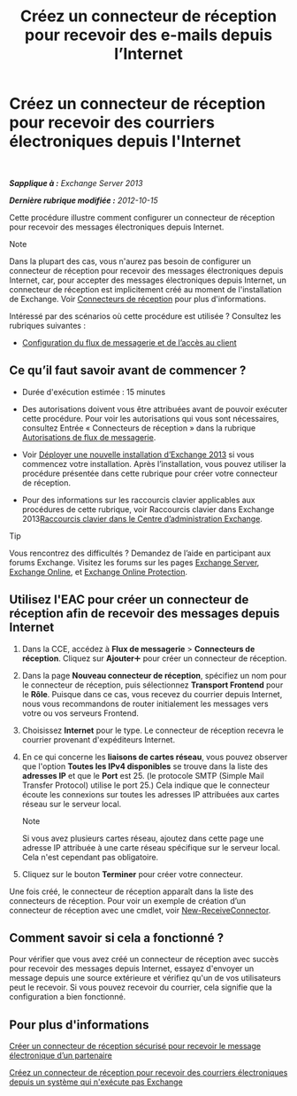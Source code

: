 ﻿---
title: 'Créez un connecteur de réception pour recevoir des e-mails depuis l’Internet'
TOCTitle: Créez un connecteur de réception pour recevoir des courriers électroniques depuis l'Internet
ms:assetid: 534bbd32-a0db-4d50-9579-4933b156d7b3
ms:mtpsurl: https://technet.microsoft.com/fr-fr/library/JJ657447(v=EXCHG.150)
ms:contentKeyID: 50478206
ms.date: 04/24/2018
mtps_version: v=EXCHG.150
ms.translationtype: HT
---

# Créez un connecteur de réception pour recevoir des courriers électroniques depuis l'Internet

 

_**Sapplique à :** Exchange Server 2013_

_**Dernière rubrique modifiée :** 2012-10-15_

Cette procédure illustre comment configurer un connecteur de réception pour recevoir des messages électroniques depuis Internet.

> [!NOTE]
> Dans la plupart des cas, vous n'aurez pas besoin de configurer un connecteur de réception pour recevoir des messages électroniques depuis Internet, car, pour accepter des messages électroniques depuis Internet, un connecteur de réception est implicitement créé au moment de l'installation de Exchange. Voir <a href="receive-connectors-exchange-2013-help.md">Connecteurs de réception</a> pour plus d'informations.


Intéressé par des scénarios où cette procédure est utilisée ? Consultez les rubriques suivantes :

  - [Configuration du flux de messagerie et de l’accès au client](configure-mail-flow-and-client-access-exchange-2013-help.md)

## Ce qu’il faut savoir avant de commencer ?

  - Durée d'exécution estimée : 15 minutes

  - Des autorisations doivent vous être attribuées avant de pouvoir exécuter cette procédure. Pour voir les autorisations qui vous sont nécessaires, consultez Entrée « Connecteurs de réception » dans la rubrique [Autorisations de flux de messagerie](mail-flow-permissions-exchange-2013-help.md).

  - Voir [Déployer une nouvelle installation d’Exchange 2013](deploy-a-new-installation-of-exchange-2013-exchange-2013-help.md) si vous commencez votre installation. Après l’installation, vous pouvez utiliser la procédure présentée dans cette rubrique pour créer votre connecteur de réception.

  - Pour des informations sur les raccourcis clavier applicables aux procédures de cette rubrique, voir Raccourcis clavier dans Exchange 2013[Raccourcis clavier dans le Centre d’administration Exchange](keyboard-shortcuts-in-the-exchange-admin-center-exchange-online-protection-help.md).

> [!TIP]
> Vous rencontrez des difficultés ? Demandez de l’aide en participant aux forums Exchange. Visitez les forums sur les pages <a href="https://go.microsoft.com/fwlink/p/?linkid=60612">Exchange Server</a>, <a href="https://go.microsoft.com/fwlink/p/?linkid=267542">Exchange Online</a>, et <a href="https://go.microsoft.com/fwlink/p/?linkid=285351">Exchange Online Protection</a>.


## Utilisez l'EAC pour créer un connecteur de réception afin de recevoir des messages depuis Internet

1.  Dans la CCE, accédez à **Flux de messagerie** \> **Connecteurs de réception**. Cliquez sur **Ajouter**![Icône Ajouter](images/JJ218640.c1e75329-d6d7-4073-a27d-498590bbb558(EXCHG.150).gif "Icône Ajouter") pour créer un connecteur de réception.

2.  Dans la page **Nouveau connecteur de réception**, spécifiez un nom pour le connecteur de réception, puis sélectionnez **Transport Frontend** pour le **Rôle**. Puisque dans ce cas, vous recevez du courrier depuis Internet, nous vous recommandons de router initialement les messages vers votre ou vos serveurs Frontend.

3.  Choisissez **Internet** pour le type. Le connecteur de réception recevra le courrier provenant d'expéditeurs Internet.

4.  En ce qui concerne les **liaisons de cartes réseau**, vous pouvez observer que l'option **Toutes les IPv4 disponibles** se trouve dans la liste des **adresses IP** et que le **Port** est 25. (le protocole SMTP (Simple Mail Transfer Protocol) utilise le port 25.) Cela indique que le connecteur écoute les connexions sur toutes les adresses IP attribuées aux cartes réseau sur le serveur local.
    
    > [!NOTE]
    > Si vous avez plusieurs cartes réseau, ajoutez dans cette page une adresse IP attribuée à une carte réseau spécifique sur le serveur local. Cela n'est cependant pas obligatoire.


5.  Cliquez sur le bouton **Terminer** pour créer votre connecteur.

Une fois créé, le connecteur de réception apparaît dans la liste des connecteurs de réception. Pour voir un exemple de création d’un connecteur de réception avec une cmdlet, voir [New-ReceiveConnector](https://technet.microsoft.com/fr-fr/library/bb125139\(v=exchg.150\)).

## Comment savoir si cela a fonctionné ?

Pour vérifier que vous avez créé un connecteur de réception avec succès pour recevoir des messages depuis Internet, essayez d'envoyer un message depuis une source extérieure et vérifiez qu'un de vos utilisateurs peut le recevoir. Si vous pouvez recevoir du courrier, cela signifie que la configuration a bien fonctionné.

## Pour plus d'informations

[Créer un connecteur de réception sécurisé pour recevoir le message électronique d’un partenaire](create-a-secure-receive-connector-to-receive-email-from-a-partner-exchange-2013-help.md)

[Créez un connecteur de réception pour recevoir des courriers électroniques depuis un système qui n'exécute pas Exchange](create-a-receive-connector-to-receive-email-from-a-system-not-running-exchange-exchange-2013-help.md)

